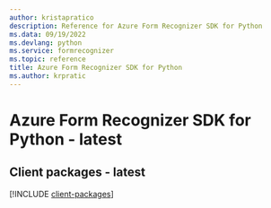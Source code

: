 ```yaml
---
author: kristapratico
description: Reference for Azure Form Recognizer SDK for Python
ms.data: 09/19/2022
ms.devlang: python
ms.service: formrecognizer
ms.topic: reference
title: Azure Form Recognizer SDK for Python
ms.author: krpratic
---
```

# Azure Form Recognizer SDK for Python - latest

## Client packages - latest
[!INCLUDE [client-packages](form-recognizer-client-index.md)]